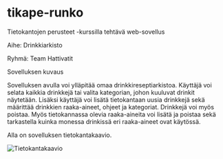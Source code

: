 # tikape-runko

Tietokantojen perusteet -kurssilla tehtävä web-sovellus

Aihe: Drinkkiarkisto

Ryhmä: Team Hattivatit


Sovelluksen kuvaus

Sovelluksen avulla voi ylläpitää omaa drinkkireseptiarkistoa. Käyttäjä voi selata kaikkia drinkkejä tai valita kategorian, johon kuuluvat drinkit näytetään. Lisäksi käyttäjä voi lisätä tietokantaan uusia drinkkejä sekä määrittää drinkkien raaka-aineet, ohjeet ja kategoriat. Drinkkejä voi myös poistaa. Myös tietokannassa olevia raaka-aineita voi lisätä ja poistaa sekä tarkastella kuinka monessa drinkissä eri raaka-aineet ovat käytössä.

Alla on sovelluksen tietokantakaavio.

![Tietokantakaavio](https://github.com/nigoshh/tikape-runko/blob/master/dokumentaatio/Luokkakaavio_Ryhm%C3%A4ty%C3%B6.png)
